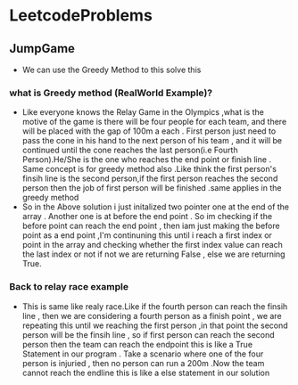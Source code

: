 # LeetcodeProblems

## JumpGame

* We can use the Greedy Method to this solve this

### what is Greedy method (RealWorld Example)?

* Like everyone knows the Relay Game in the Olympics ,what is the motive of the game is there will be four people for each team, and there will be placed with the gap of 100m a each . First person just need to pass the cone in his hand to the next person of his team , and it will be continued until the cone reaches the last person(i.e Fourth Person).He/She is the one who reaches the end point or finish line . Same concept is for greedy method also .Like think the first person's finsih line is the second person,if the first person reaches the second person then the job of first person will be finished .same applies in the greedy method 
* So in the Above solution i just initalized two pointer one at the end of the array . Another one is at before the end point . So im checking if the before point can reach the end point , then iam just making the before point as a end point ,I'm continuning this until i reach a first index or point in the array and checking whether the first index value can reach the last index or not if not we are returning False , else we are returning True.

### Back to relay race example

* This is same like realy race.Like if the fourth person can reach the finsih line , then we are considering a fourth person as a finish point , we are repeating this until we reaching the first person ,in that point the second person will be the finsih line , so if first person can reach the second person then the team can reach the endpoint this is like a True Statement in our program . Take a scenario where one of the four person is injuried , then no person can run a 200m .Now the team cannot reach the endline this is like a else statement in our solution
